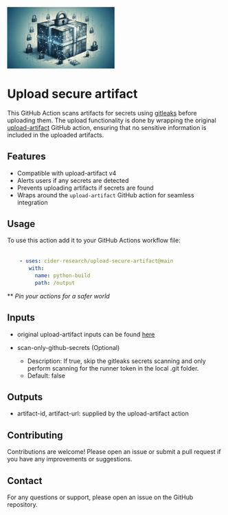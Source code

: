 <img src="logo-artifact.jpeg" width="250"> 


# Upload secure artifact

This GitHub Action scans artifacts for secrets using [gitleaks](https://github.com/gitleaks/gitleaks) before uploading them. The upload functionality is done by wrapping the original [upload-artifact](https://github.com/actions/upload-artifact) GitHub action, ensuring that no sensitive information is included in the uploaded artifacts.

## Features

- Compatible with upload-artifact v4
- Alerts users if any secrets are detected
- Prevents uploading artifacts if secrets are found
- Wraps around the `upload-artifact` GitHub action for seamless integration

## Usage

To use this action add it to your GitHub Actions workflow file:

```yaml

    - uses: cider-research/upload-secure-artifact@main
       with:
         name: python-build
     	 path: /output

```

** _Pin your actions for a safer world_

## Inputs

- original upload-artifact inputs can be found [here](https://github.com/actions/upload-artifact?tab=readme-ov-file#inputs)

- scan-only-github-secrets (Optional)

	-	Description: If true, skip the gitleaks secrets scanning and only perform scanning for the runner token in the local .git folder.
	-	Default: false

## Outputs

-  artifact-id, artifact-url: supplied by the upload-artifact action


## Contributing

  Contributions are welcome! Please open an issue or submit a pull request if you have any improvements or suggestions.

## Contact

  For any questions or support, please open an issue on the GitHub repository.
